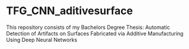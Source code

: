 # TFG_CNN_aditivesurface
This repository consists of my Bachelors Degree Thesis: Automatic Detection of Artifacts on Surfaces Fabricated via Additive Manufacturing Using Deep Neural Networks
